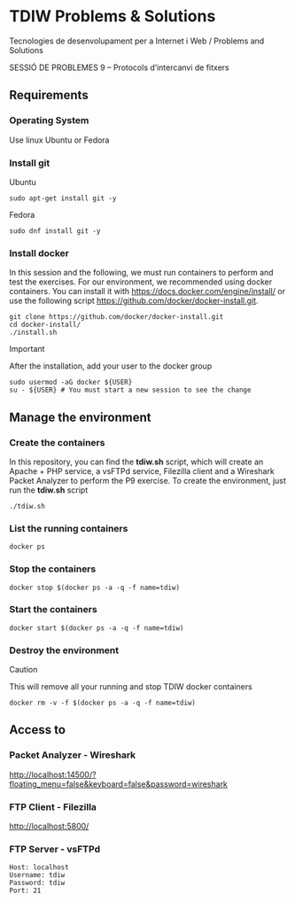# TDIW Problems & Solutions
Tecnologies de desenvolupament per a Internet i Web / Problems and Solutions

SESSIÓ DE PROBLEMES 9 – Protocols d’intercanvi de fitxers

## Requirements
### Operating System
Use linux Ubuntu or Fedora 

### Install git
Ubuntu
```shell
sudo apt-get install git -y
```

Fedora
```shell
sudo dnf install git -y
```

### Install docker
In this session and the following, we must run containers to perform and test the exercises.
For our environment, we recommended using docker containers. You can install it with https://docs.docker.com/engine/install/ or use the following script https://github.com/docker/docker-install.git.
```shell
git clone https://github.com/docker/docker-install.git
cd docker-install/
./install.sh
```

> [!IMPORTANT]  
> After the installation, add your user to the docker group 
>```shell
>sudo usermod -aG docker ${USER}
>su - ${USER} # You must start a new session to see the change
>```

## Manage the environment

### Create the containers
In this repository, you can find the **tdiw.sh** script, which will create an Apache + PHP service, a vsFTPd service, Filezilla client and a Wireshark Packet Analyzer to perform the P9 exercise. 
To create the environment, just run the **tdiw.sh** script
```shell
./tdiw.sh
```

### List the running containers
```shell
docker ps
```

### Stop the containers
```shell
docker stop $(docker ps -a -q -f name=tdiw)
```

### Start the containers
```shell
docker start $(docker ps -a -q -f name=tdiw)
```

### Destroy the environment
> [!CAUTION]
> This will remove all your running and stop TDIW docker containers
```shell
docker rm -v -f $(docker ps -a -q -f name=tdiw)
```

## Access to

### Packet Analyzer - Wireshark

[http://localhost:14500/?floating_menu=false&keyboard=false&password=wireshark](http://localhost:14500/?floating_menu=false&keyboard=false&password=wireshark)

### FTP Client - Filezilla

[http://localhost:5800/](http://localhost:5800/)

### FTP Server - vsFTPd
```
Host: localhost
Username: tdiw
Password: tdiw
Port: 21
```
